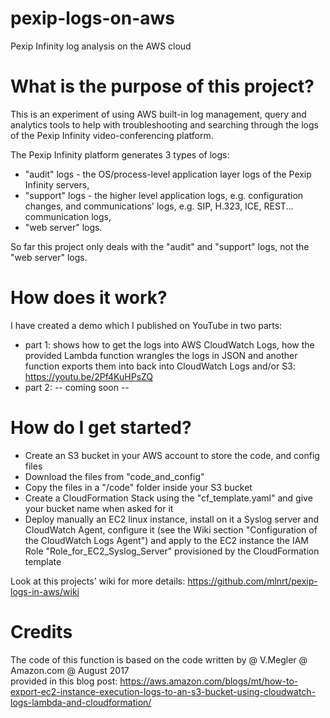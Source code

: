 # pexip-logs-on-aws
Pexip Infinity log analysis on the AWS cloud

# What is the purpose of this project?
This is an experiment of using AWS built-in log management, query and analytics tools to help with troubleshooting and searching through the logs of the Pexip Infinity video-conferencing platform.

The Pexip Infinity platform generates 3 types of logs:
  - "audit" logs - the OS/process-level application layer logs of the Pexip Infinity servers,
  - "support" logs - the higher level application logs, e.g. configuration changes, and communications' logs, e.g. SIP, H.323, ICE, REST... communication logs,
  - "web server" logs.

So far this project only deals with the "audit" and "support" logs,  not the "web server" logs.

# How does it work?
I have created a demo which I published on YouTube in two parts:
  - part 1: shows how to get the logs into AWS CloudWatch Logs, how the provided Lambda function wrangles the logs in JSON and another function exports them into back into CloudWatch Logs and/or S3: https://youtu.be/2Pf4KuHPsZQ
  - part 2: -- coming soon --
  
# How do I get started?
  - Create an S3 bucket in your AWS account to store the code, and config files
  - Download the files from "code_and_config"
  - Copy the files in a "/code" folder inside your S3 bucket
  - Create a CloudFormation Stack using the "cf_template.yaml" and give your bucket name when asked for it
  - Deploy manually an EC2 linux instance, install on it a Syslog server and CloudWatch Agent, configure it (see the Wiki section "Configuration of the CloudWatch Logs Agent") and apply to the EC2 instance the IAM Role "Role_for_EC2_Syslog_Server" provisioned by the CloudFormation template

Look at this projects' wiki for more details: https://github.com/mlnrt/pexip-logs-in-aws/wiki

# Credits
The code of this function is based on the code written by 
  @ V.Megler 
  @ Amazon.com 
  @ August 2017  
provided in this blog post: https://aws.amazon.com/blogs/mt/how-to-export-ec2-instance-execution-logs-to-an-s3-bucket-using-cloudwatch-logs-lambda-and-cloudformation/
